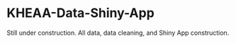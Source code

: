 # KHEAA-Data-Shiny-App

Still under construction. All data, data cleaning, and Shiny App construction.
